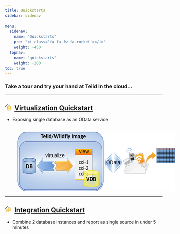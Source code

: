 ```yaml
---
title: Quickstarts
sidebar: sidenav

menu:
  sidenav:
    name: "Quickstarts"
    pre: "<i class='fa fa-fw fa-rocket'></i>"
    weight: -450
  topnav:
    name: "quickstarts"
    weight: -200
toc: true
---
```


<h3>Take a tour and try your hand at Teiid in the cloud...</h3> 

---

## <img src="/images/datavirt-logo.png"> <img> [Virtualization Quickstart](./virtualization)

- Exposing single database as an OData service

<div>
  <br/>
  <img  width="603" height="190" src="/images/virtualization.png" frameborder="2" hspace="40"></img>
</div>

---

## <img src="/images/dataintegration-icon.png"> <img> [Integration Quickstart](./integration)

- Combine 2 database instances and report as single source in under 5 minutes
